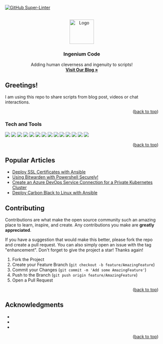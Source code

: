 <!-- Improved compatibility of back to top link: See: https://github.com/othneildrew/Best-README-Template/pull/73 -->
<a name="readme-top"></a>
<!--
*** Thanks for checking out the Best-README-Template. If you have a suggestion
*** that would make this better, please fork the repo and create a pull request
*** or simply open an issue with the tag "enhancement".
*** Don't forget to give the project a star!
*** Thanks again! Now go create something AMAZING! :D
-->



<!-- PROJECT SHIELDS -->
<!--
*** I'm using markdown "reference style" links for readability.
*** Reference links are enclosed in brackets [ ] instead of parentheses ( ).
*** See the bottom of this document for the declaration of the reference variables
*** for contributors-url, forks-url, etc. This is an optional, concise syntax you may use.
*** https://www.markdownguide.org/basic-syntax/#reference-style-links
-->
[![GitHub Super-Linter](https://github.com/mdf-ido/sharetocare/workflows/Lint%20Code%20Base/badge.svg)](https://github.com/marketplace/actions/super-linter)

<!-- PROJECT LOGO -->
<br />
<div align="center">
  <a href="https://github.com/github_username/repo_name">
    <img src="https://www.ingeniumcode.io/wp-content/uploads/2021/02/mascot.png" alt="Logo" width="80" height="80">
  </a>

<h3 align="center">Ingenium Code</h3>

  <p align="center">
    Adding human cleverness and ingenuity to scripts!
    <br />
    <a href="https://www.ingeniumcode.io/?page_id=4816"><strong>Visit Our Blog »</strong></a>
    <br />
  </p>
</div>

<!-- ABOUT THE PROJECT -->
## Greetings!

I am using this repo to share scripts from blog post, videos or chat interactions. 

<p align="right">(<a href="#readme-top">back to top</a>)</p>



### Tech and Tools

![](https://img.shields.io/badge/Tools-Terraform-informational?style=flat&logo=terraform&logoColor=white&color=2bbc8a)
![](https://img.shields.io/badge/Tools-Ansible-informational?style=flat&logo=ansiblem&logoColor=white&color=2bbc8a)
![](https://img.shields.io/badge/Tools-VSCode-informational?style=flat&logo=visualstudiocodem&logoColor=white&color=2bbc8a)
![](https://img.shields.io/badge/OS-Linux-informational?style=flat&logo=linux&logoColor=white&color=2bbc8a)
![](https://img.shields.io/badge/Editor-IntelliJ_IDEA-informational?style=flat&logo=intellij-idea&logoColor=white&color=2bbc8a)
![](https://img.shields.io/badge/Code-Python-informational?style=flat&logo=python&logoColor=white&color=2bbc8a)
![](https://img.shields.io/badge/Shell-Bash-informational?style=flat&logo=gnu-bash&logoColor=white&color=2bbc8a)
![](https://img.shields.io/badge/Shell-Powershell-informational?style=flat&logo=powershell&logoColor=white&color=2bbc8a)
![](https://img.shields.io/badge/Tools-PostgreSQL-informational?style=flat&logo=postgresql&logoColor=white&color=2bbc8a)
![](https://img.shields.io/badge/Tools-Docker-informational?style=flat&logo=docker&logoColor=white&color=2bbc8a)
![](https://img.shields.io/badge/Tools-Kubernetes-informational?style=flat&logo=kubernetes&logoColor=white&color=2bbc8a)
![](https://img.shields.io/badge/Tools-Red_Hat_OpenShift-informational?style=flat&logo=red-hat-open-shift&logoColor=white&color=2bbc8a)
![](https://img.shields.io/badge/Cloud-Digital_Ocean-informational?style=flat&logo=digitalocean&logoColor=white&color=2bbc8a)
![](https://img.shields.io/badge/Cloud-AzureDevOps-informational?style=flat&logo=azuredevops&logoColor=white&color=2bbc8a)


<p align="right">(<a href="#readme-top">back to top</a>)</p>


<!-- GETTING STARTED -->
## Popular Articles

<!-- BLOG-POST-LIST:START -->
- [Deploy SSL Certificates with Ansible](https://www.ingeniumcode.io/?p=629)
- [Using Bitwarden with Powershell Securely!](https://www.ingeniumcode.io/?p=892)
- [Create an Azure DevOps Service Connection for a Private Kubernetes Cluster](https://martinheinz.dev/blog/80)
- [Deploy Carbon Black to Linux with Ansible](https://martinheinz.dev/blog/79)
<!-- BLOG-POST-LIST:END -->


<!-- CONTRIBUTING -->
## Contributing

Contributions are what make the open source community such an amazing place to learn, inspire, and create. Any contributions you make are **greatly appreciated**.

If you have a suggestion that would make this better, please fork the repo and create a pull request. You can also simply open an issue with the tag "enhancement".
Don't forget to give the project a star! Thanks again!

1. Fork the Project
2. Create your Feature Branch (`git checkout -b feature/AmazingFeature`)
3. Commit your Changes (`git commit -m 'Add some AmazingFeature'`)
4. Push to the Branch (`git push origin feature/AmazingFeature`)
5. Open a Pull Request

<p align="right">(<a href="#readme-top">back to top</a>)</p>




<!-- ACKNOWLEDGMENTS -->
## Acknowledgments

* []()
* []()
* []()

<p align="right">(<a href="#readme-top">back to top</a>)</p>
